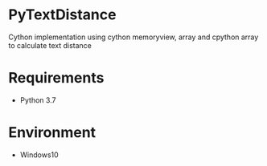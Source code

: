# PyTextDistance

Cython implementation using cython memoryview, array and cpython array to calculate text distance


# Requirements

* Python 3.7

# Environment

* Windows10

